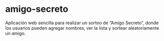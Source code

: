 # amigo-secreto
Aplicación web sencilla para realizar un sorteo de “Amigo Secreto”, donde los usuarios pueden agregar nombres, ver la lista y sortear aleatoriamente un amigo.
